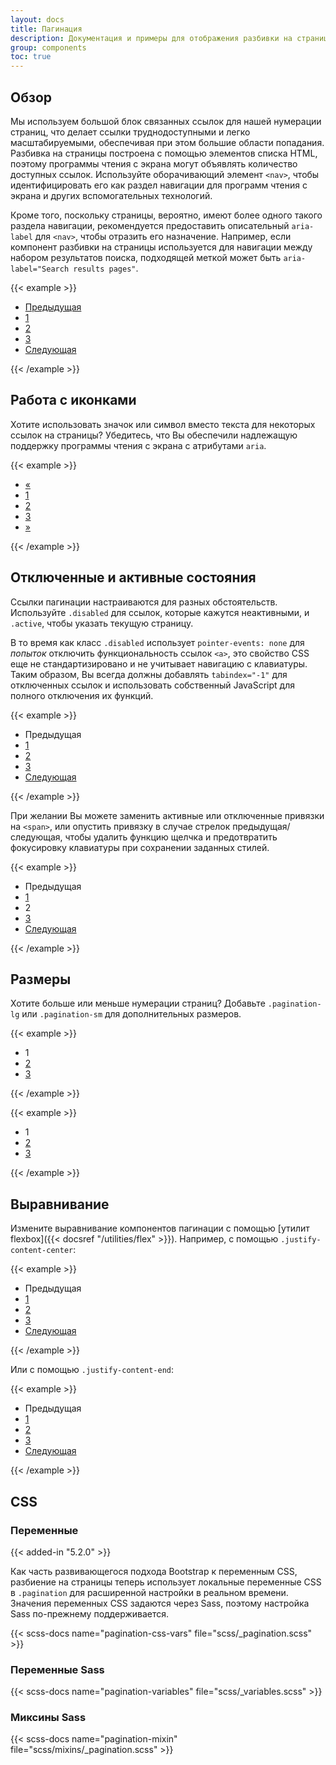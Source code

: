 ```yaml
---
layout: docs
title: Пагинация
description: Документация и примеры для отображения разбивки на страницы, чтобы указать, что на нескольких страницах существует серия связанного контента.
group: components
toc: true
---
```


## Обзор

Мы используем большой блок связанных ссылок для нашей нумерации страниц, что делает ссылки труднодоступными и легко масштабируемыми, обеспечивая при этом большие области попадания. Разбивка на страницы построена с помощью элементов списка HTML, поэтому программы чтения с экрана могут объявлять количество доступных ссылок. Используйте оборачивающий элемент `<nav>`, чтобы идентифицировать его как раздел навигации для программ чтения с экрана и других вспомогательных технологий.

Кроме того, поскольку страницы, вероятно, имеют более одного такого раздела навигации, рекомендуется предоставить описательный `aria-label` для `<nav>`, чтобы отразить его назначение. Например, если компонент разбивки на страницы используется для навигации между набором результатов поиска, подходящей меткой может быть `aria-label="Search results pages"`.

{{< example >}}
<nav aria-label="Пример навигации по страницам">
  <ul class="pagination">
    <li class="page-item"><a class="page-link" href="#">Предыдущая</a></li>
    <li class="page-item"><a class="page-link" href="#">1</a></li>
    <li class="page-item"><a class="page-link" href="#">2</a></li>
    <li class="page-item"><a class="page-link" href="#">3</a></li>
    <li class="page-item"><a class="page-link" href="#">Следующая</a></li>
  </ul>
</nav>
{{< /example >}}

## Работа с иконками

Хотите использовать значок или символ вместо текста для некоторых ссылок на страницы? Убедитесь, что Вы обеспечили надлежащую поддержку программы чтения с экрана с атрибутами `aria`.

{{< example >}}
<nav aria-label="Пример навигации по страницам">
  <ul class="pagination">
    <li class="page-item">
      <a class="page-link" href="#" aria-label="Предыдущая">
        <span aria-hidden="true">&laquo;</span>
      </a>
    </li>
    <li class="page-item"><a class="page-link" href="#">1</a></li>
    <li class="page-item"><a class="page-link" href="#">2</a></li>
    <li class="page-item"><a class="page-link" href="#">3</a></li>
    <li class="page-item">
      <a class="page-link" href="#" aria-label="Следующая">
        <span aria-hidden="true">&raquo;</span>
      </a>
    </li>
  </ul>
</nav>
{{< /example >}}

## Отключенные и активные состояния

Ссылки пагинации настраиваются для разных обстоятельств. Используйте `.disabled` для ссылок, которые кажутся неактивными, и `.active`, чтобы указать текущую страницу.

В то время как класс `.disabled` использует `pointer-events: none` для _попыток_ отключить функциональность ссылок `<a>`, это свойство CSS еще не стандартизировано и не учитывает навигацию с клавиатуры. Таким образом, Вы всегда должны добавлять `tabindex="-1"` для отключенных ссылок и использовать собственный JavaScript для полного отключения их функций.

{{< example >}}
<nav aria-label="...">
  <ul class="pagination">
    <li class="page-item disabled">
      <a class="page-link">Предыдущая</a>
    </li>
    <li class="page-item"><a class="page-link" href="#">1</a></li>
    <li class="page-item active" aria-current="page">
      <a class="page-link" href="#">2</a>
    </li>
    <li class="page-item"><a class="page-link" href="#">3</a></li>
    <li class="page-item">
      <a class="page-link" href="#">Следующая</a>
    </li>
  </ul>
</nav>
{{< /example >}}

При желании Вы можете заменить активные или отключенные привязки на `<span>`, или опустить привязку в случае стрелок предыдущая/следующая, чтобы удалить функцию щелчка и предотвратить фокусировку клавиатуры при сохранении заданных стилей.

{{< example >}}
<nav aria-label="...">
  <ul class="pagination">
    <li class="page-item disabled">
      <span class="page-link">Предыдущая</span>
    </li>
    <li class="page-item"><a class="page-link" href="#">1</a></li>
    <li class="page-item active" aria-current="page">
      <span class="page-link">2</span>
    </li>
    <li class="page-item"><a class="page-link" href="#">3</a></li>
    <li class="page-item">
      <a class="page-link" href="#">Следующая</a>
    </li>
  </ul>
</nav>
{{< /example >}}

## Размеры

Хотите больше или меньше нумерации страниц? Добавьте `.pagination-lg` или `.pagination-sm` для дополнительных размеров.

{{< example >}}
<nav aria-label="...">
  <ul class="pagination pagination-lg">
    <li class="page-item active" aria-current="page">
      <span class="page-link">1</span>
    </li>
    <li class="page-item"><a class="page-link" href="#">2</a></li>
    <li class="page-item"><a class="page-link" href="#">3</a></li>
  </ul>
</nav>
{{< /example >}}

{{< example >}}
<nav aria-label="...">
  <ul class="pagination pagination-sm">
    <li class="page-item active" aria-current="page">
      <span class="page-link">1</span>
    </li>
    <li class="page-item"><a class="page-link" href="#">2</a></li>
    <li class="page-item"><a class="page-link" href="#">3</a></li>
  </ul>
</nav>
{{< /example >}}

## Выравнивание

Измените выравнивание компонентов пагинации с помощью [утилит flexbox]({{< docsref "/utilities/flex" >}}). Например, с помощью `.justify-content-center`:

{{< example >}}
<nav aria-label="Пример навигации по страницам">
  <ul class="pagination justify-content-center">
    <li class="page-item disabled">
      <a class="page-link">Предыдущая</a>
    </li>
    <li class="page-item"><a class="page-link" href="#">1</a></li>
    <li class="page-item"><a class="page-link" href="#">2</a></li>
    <li class="page-item"><a class="page-link" href="#">3</a></li>
    <li class="page-item">
      <a class="page-link" href="#">Следующая</a>
    </li>
  </ul>
</nav>
{{< /example >}}

Или с помощью `.justify-content-end`:

{{< example >}}
<nav aria-label="Пример навигации по страницам">
  <ul class="pagination justify-content-end">
    <li class="page-item disabled">
      <a class="page-link">Предыдущая</a>
    </li>
    <li class="page-item"><a class="page-link" href="#">1</a></li>
    <li class="page-item"><a class="page-link" href="#">2</a></li>
    <li class="page-item"><a class="page-link" href="#">3</a></li>
    <li class="page-item">
      <a class="page-link" href="#">Следующая</a>
    </li>
  </ul>
</nav>
{{< /example >}}

## CSS

### Переменные

{{< added-in "5.2.0" >}}

Как часть развивающегося подхода Bootstrap к переменным CSS, разбиение на страницы теперь использует локальные переменные CSS в `.pagination` для расширенной настройки в реальном времени. Значения переменных CSS задаются через Sass, поэтому настройка Sass по-прежнему поддерживается.

{{< scss-docs name="pagination-css-vars" file="scss/_pagination.scss" >}}

### Переменные Sass

{{< scss-docs name="pagination-variables" file="scss/_variables.scss" >}}

### Миксины Sass

{{< scss-docs name="pagination-mixin" file="scss/mixins/_pagination.scss" >}}
